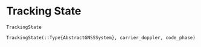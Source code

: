 # Tracking State

```@docs
TrackingState
```

```@docs
TrackingState(::Type{AbstractGNSSSystem}, carrier_doppler, code_phase)
```
